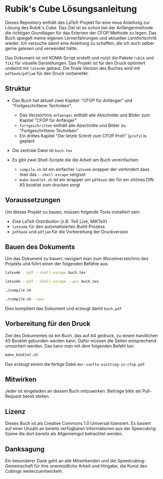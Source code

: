 # Rubik's Cube Lösungsanleitung

Dieses Repository enthält das LaTeX-Projekt für eine neue Anleitung zur Lösung des Rubik's Cube.
Das Ziel ist es schon bei der Anfängermethode die richtigen Grundlagen für das Erlernen der CFOP Methode zu legen.
Das Buch spiegelt meine eigenen Lernerfahrungen und aktuellen Lernfortschritt wieder.
Ich versuche damit eine Anleitung zu schaffen, die ich auch selber gerne gelesen und verwendet hätte.


Das Dokument ist mit KOMA-Script erstellt und nutzt die Pakete `rubik` und `TikZ` für visuelle Darstellungen. 
Das Projekt ist für den Druck optimiert undwird mit `latexmk` gebaut. 
Die finale Version des Buches wird mit `pdfbook/pdfjam` für den Druck vorbereitet.

## Struktur

- Das Buch hat aktuell zwei Kapitel: "CFOP für Anfänger" und "Fortgeschrittene Techniken".
  - Das Verzeichnis `anfaenger` enthält alle Abschnitte und Bilder zum Kapitel "CFOP für Anfänger"
  - `fortgeschritten` enthält alle Abschnitte und Bilder zu "Fortgeschrittene Techniken"
  - Ein drittes Kapitel "Der letzte Schritt zum CFOP Profi" (`profi`) is geplant

- Die zentrale Datei ist `buch.tex`
- Es gibt zwei Shell-Scripte die die Arbeit am Buch vereinfachen:
  - `compile.sh` ist ein einfacher `latexmk` wrapper der verhindert dass man das `--shell-escape` vergisst
  - `make-booklet.sh` ist ein wrapper um `pdfbook` der für ein shönes DIN A5 booklet zum drucken sorgt

## Voraussetzungen

Um dieses Projekt zu bauen, müssen folgende Tools installiert sein:

- Eine LaTeX-Distribution (z.B. TeX Live, MiKTeX)
- `latexmk` für den automatisierten Build-Prozess
- `pdfbook` und `pdfjam` für die Vorbereitung der Druckversion

## Bauen des Dokuments

Um das Dokument zu bauen, navigiert man zum Wurzelverzeichnis des Projekts und führt einen der folgenden Befehle aus:

```bash
latexmk --pdf --shell-escape buch.tex

latexmk --pdf --shell-escape --pvc buch.tex

./compile.sh

./compile.sh --pvc
```

Dies kompiliert das Dokument und erzeugt damit `buch.pdf`

## Vorbereitung für den Druck

Ziel des Dokumentes ist ein Buch, das auf A4 gedruck, zu einem handlichen A5 Booklet gebunden werden kann.
Dafür müssen die Seiten entsprechend umsortiert werden. Das kann man mit dem folgenden Befehl tun:
```bash
make_booklet.sh

```
Das erzeugt einem die fertige Datei `der-sanfte-einstieg-in-cfop.pdf`

## Mitwirken

Jeder ist eingeladen an diesem Buch mitzuwirken. Beiträge bitte als Pull-Request bereit stellen.

## Lizenz
Dieses Buch ist als Creative Commons 1.0 Universal lizensiert.
Es basiert auf einer Unzahl an bereits verfügbaren Informationen aus der Speecubing Szene die dort bereits als Allgemeingut betrachtet werden.

## Danksagung

Ein besonderer Dank geht an alle Mitwirkenden und die Speedcubing-Gemeinschaft für ihre unermüdliche Arbeit und Hingabe, die Kunst des Cubings weiterzuentwickeln.
